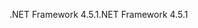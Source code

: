 <span data-ttu-id="83d9e-101">.NET Framework 4.5.1</span><span class="sxs-lookup"><span data-stu-id="83d9e-101">.NET Framework 4.5.1</span></span>